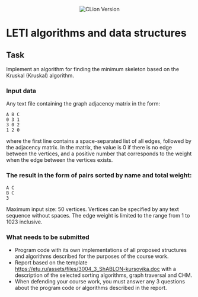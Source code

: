 <p align = "center">
  <img src = "https://img.shields.io/badge/Engine-CLion%202023.2.1-green" alt = "CLion Version">
</p>

# LETI algorithms and data structures

## Task
Implement an algorithm for finding the minimum skeleton based on the Kruskal (Kruskal) algorithm.

### Input data
Any text file containing the graph adjacency matrix in the form:
~~~
A B C
0 3 1
3 0 2
1 2 0
~~~
where the first line contains a space-separated list of all edges, followed by the adjacency matrix. In the matrix, the value is 0 if there is no edge between the vertices, and a positive number that corresponds to the weight when the edge between the vertices exists.

### The result in the form of pairs sorted by name and total weight:
~~~
A C
B C
3
~~~
Maximum input size: 50 vertices. Vertices can be specified by any text sequence without spaces. The edge weight is limited to the range from 1 to 1023 inclusive.

### What needs to be submitted
* Program code with its own implementations of all proposed structures and algorithms described for the purposes of the course work.
* Report based on the template https://etu.ru/assets/files/3004_3_ShABLON-kursovika.doc with a description of the selected sorting algorithms, graph traversal and CHM.
* When defending your course work, you must answer any 3 questions about the program code or algorithms described in the report.
 
